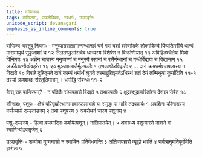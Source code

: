 ```yaml
---
title: वाणिज्यम्
tags: वाणिज्यम्, उपजीविका, स्वधर्मः, उञ्छवृत्तिः
unicode_script: devanagari
emphasis_as_inline_comments: true
---
```



वाणिज्य-वस्तुषु नियमाः - मनुष्यान्रसान्रागान्गन्धानन्नं चर्म गवां वशां श्लेष्मोदके तोक्मकिण्वे पिप्पलिमरीचे धान्यं मांसमायुधं सुकृताशां च १२ तिलतण्डुलांस्त्वेव धान्यस्य विशेषेण न विक्रीणीयात् १३ अविहितश्चैतेषां मिथो विनिमयः १४ अन्नेन चान्नस्य मनुष्याणां च मनुस्यै रसानां च रसैर्गन्धानां च गन्धैर्विद्यया च विद्यानाम् १५ अक्रीतपण्यैर्व्यवहरेत १६ २० मुञ्जबल्बजैर्मूलफलैः १ तृणकाष्ठैरविकृतैः २ …  दानं क्रयधर्मश्चापत्यस्य न विद्यते १० विवाहे दुहितृमते दानं काम्यं धर्मार्थं श्रूयते तस्माद्दुहितृमतेऽधिरथं शतं देयं तन्मिथुया कुर्यादिति ११-१ तस्यां क्रयशब्दः संस्तुतिमात्रम् । धर्माद्धि संबन्धः ११-२ 

कैस् सह वाणिज्यम्? - न पतितैः संव्यवहारो विद्यते ५ तथापपात्रैः ६ 
क्षुद्रान्क्षुद्राचरितांश्च देशान्न सेवेत १८ 

कीनाशः, पशुपः - क्षेत्रं परिगृह्योत्थानाभावात्फलाभावे यः समृद्धः स भावि तदपहार्यः १ अवशिनः कीनाशस्य कर्मन्यासे दण्डताडनम् २ तथा पशुपस्य ३ अवरोधनं चास्य पशूनाम् ४ 

पशु-दण्डनम् - हित्वा व्रजमादिनः कर्शयेत्पशून्। नातिपातयेत्। ५ अवरुध्य पशून्मारणे नाशने वा स्वामिभ्योऽवसृजेत् ६ 

उञ्छवृत्तिः - शम्योषा युग्यघासो न स्वामिनः प्रतिषेधयन्ति ३ अतिव्यपहारो व्यृद्धो भवति ४ सर्वत्रानुमतिपूर्वमिति हारीतः ५


